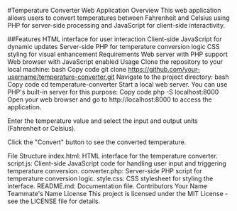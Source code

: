 #Temperature Converter Web Application
Overview
This web application allows users to convert temperatures between Fahrenheit and Celsius using PHP for server-side processing and JavaScript for client-side interactivity.

##Features
HTML interface for user interaction
Client-side JavaScript for dynamic updates
Server-side PHP for temperature conversion logic
CSS styling for visual enhancement
Requirements
Web server with PHP support
Web browser with JavaScript enabled
Usage
Clone the repository to your local machine:
bash
Copy code
git clone https://github.com/your-username/temperature-converter.git
Navigate to the project directory:
bash
Copy code
cd temperature-converter
Start a local web server. You can use PHP's built-in server for this purpose:
Copy code
php -S localhost:8000
Open your web browser and go to http://localhost:8000 to access the application.

Enter the temperature value and select the input and output units (Fahrenheit or Celsius).

Click the "Convert" button to see the converted temperature.

File Structure
index.html: HTML interface for the temperature converter.
script.js: Client-side JavaScript code for handling user input and triggering temperature conversion.
converter.php: Server-side PHP script for temperature conversion logic.
style.css: CSS stylesheet for styling the interface.
README.md: Documentation file.
Contributors
Your Name
Teammate's Name
License
This project is licensed under the MIT License - see the LICENSE file for details.
